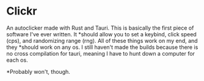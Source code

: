 # Clickr
An autoclicker made with Rust and Tauri.
This is basically the first piece of software I've ever written. It *should allow you to set a keybind, click speed (cps), and randomizing range (rng). All of these things work on my end, and they *should work on any os. I still haven't made the builds because there is no cross compilation for tauri, meaning I have to hunt down a computer for each os.

*Probably won't, though.
